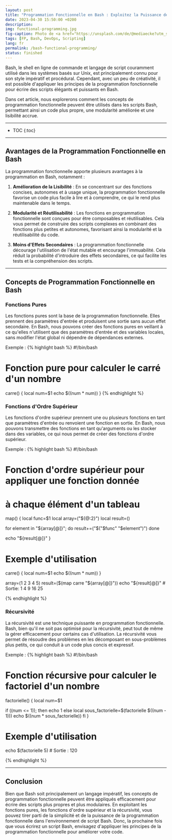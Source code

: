 ```yaml
---
layout: post
title: "Programmation Fonctionnelle en Bash : Exploitez la Puissance de la Simplicité"
date: 2023-04-30 15:50:00 +0200
description: 
img: functional-programming.jpg
fig-caption: Photo de <a href="https://unsplash.com/de/@mediaecke?utm_source=unsplash&utm_medium=referral&utm_content=creditCopyText">MediaEcke</a> sur <a href="https://unsplash.com/fr/photos/QGdmkyLK7jo?utm_source=unsplash&utm_medium=referral&utm_content=creditCopyText">Unsplash</a>
tags: [FP, Bash, DevOps, Scripting]
lang: fr
permalink: /bash-functional-programming/
status: finished
---
```


Bash, le shell en ligne de commande et langage de script couramment utilisé dans les systèmes basés sur Unix, est 
principalement connu pour son style impératif et procédural. Cependant, avec un peu de créativité, il est possible 
d'appliquer les principes de la programmation fonctionnelle pour écrire des scripts élégants et puissants en Bash.

Dans cet article, nous explorerons comment les concepts de programmation fonctionnelle peuvent être utilisés 
dans les scripts Bash, permettant ainsi un code plus propre, une modularité améliorée et une lisibilité accrue.

<hr class="hr-text" data-content="Plan">

* TOC
{:toc}

<hr class="hr-text" data-content="Bénéfices">

## Avantages de la Programmation Fonctionnelle en Bash
La programmation fonctionnelle apporte plusieurs avantages à la programmation en Bash, notamment :

1. **Amélioration de la Lisibilité** : En se concentrant sur des fonctions concises, autonomes et à usage unique, la 
programmation fonctionnelle favorise un code plus facile à lire et à comprendre, ce qui le rend plus maintenable 
dans le temps.

2. **Modularité et Réutilisabilité** : Les fonctions en programmation fonctionnelle sont conçues pour être composables et 
réutilisables. Cela vous permet de construire des scripts complexes en combinant des fonctions plus petites et 
autonomes, favorisant ainsi la modularité et la réutilisabilité du code.

3. **Moins d'Effets Secondaires** : La programmation fonctionnelle décourage l'utilisation de l'état mutable et encourage 
l'immuabilité. Cela réduit la probabilité d'introduire des effets secondaires, ce qui facilite les tests et la 
compréhension des scripts.

<hr class="hr-text" data-content="Concepts">

## Concepts de Programmation Fonctionnelle en Bash

### Fonctions Pures
   Les fonctions pures sont la base de la programmation fonctionnelle. Elles prennent des paramètres d'entrée et 
   produisent une sortie sans aucun effet secondaire. En Bash, nous pouvons créer des fonctions pures en veillant à ce 
   qu'elles n'utilisent que des paramètres d'entrée et des variables locales, sans modifier l'état global ni dépendre 
   de dépendances externes.

Exemple :
{% highlight bash %}
#!/bin/bash

# Fonction pure pour calculer le carré d'un nombre
carre() {
  local num=$1
  echo $((num * num))
}
{% endhighlight %}

### Fonctions d'Ordre Supérieur
   Les fonctions d'ordre supérieur prennent une ou plusieurs fonctions en tant que paramètres d'entrée ou renvoient une 
   fonction en sortie. En Bash, nous pouvons transmettre des fonctions en tant qu'arguments ou les stocker dans des 
   variables, ce qui nous permet de créer des fonctions d'ordre supérieur.

Exemple :
{% highlight bash %}
#!/bin/bash

# Fonction d'ordre supérieur pour appliquer une fonction donnée 
# à chaque élément d'un tableau

map() {
  local func=$1
  local array=("${@:2}")
  local result=()
  
  for element in "${array[@]}"; do
    result+=("$("$func" "$element")")
  done
  
  echo "${result[@]}"
}

# Exemple d'utilisation
carre() {
  local num=$1
  echo $((num * num))
}

array=(1 2 3 4 5)
result=($(map carre "${array[@]}"))
echo "${result[@]}"  # Sortie: 1 4 9 16 25

{% endhighlight %}


### Récursivité

   La récursivité est une technique puissante en programmation fonctionnelle. Bash, bien qu'il ne soit pas optimisé 
   pour la récursivité, peut tout de même la gérer efficacement pour certains cas d'utilisation. La récursivité vous 
   permet de résoudre des problèmes en les décomposant en sous-problèmes plus petits, ce qui conduit à un code plus 
   concis et expressif.

Exemple :
{% highlight bash %}
#!/bin/bash

# Fonction récursive pour calculer le factoriel d'un nombre
factorielle() {
  local num=$1
    
  if ((num <= 1)); then
    echo 1
  else
    local sous_factorielle=$(factorielle $((num - 1)))
    echo $((num * sous_factorielle))
  fi
}

# Exemple d'utilisation
echo $(factorielle 5) # Sortie : 120

{% endhighlight %}

<hr class="hr-text" data-content="Conclusion">

## Conclusion
Bien que Bash soit principalement un langage impératif, les concepts de programmation fonctionnelle peuvent être 
appliqués efficacement pour écrire des scripts plus propres et plus modulaires. En exploitant les fonctions pures, les 
fonctions d'ordre supérieur et la récursivité, vous pouvez tirer parti de la simplicité et de la puissance de la 
programmation fonctionnelle dans l'environnement de script Bash. Donc, la prochaine fois que vous écrirez un script 
Bash, envisagez d'appliquer les principes de la programmation fonctionnelle pour améliorer votre code.
